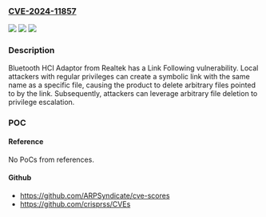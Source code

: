 ### [CVE-2024-11857](https://cve.mitre.org/cgi-bin/cvename.cgi?name=CVE-2024-11857)
![](https://img.shields.io/static/v1?label=Product&message=Bluetooth%20HCI%20Adaptor&color=blue)
![](https://img.shields.io/static/v1?label=Version&message=0%3C%201.1.73.1%20&color=brighgreen)
![](https://img.shields.io/static/v1?label=Vulnerability&message=CWE-59%20Improper%20Link%20Resolution%20Before%20File%20Access%20('Link%20Following')&color=brighgreen)

### Description

Bluetooth HCI Adaptor from Realtek has a Link Following vulnerability. Local attackers with regular privileges can create a symbolic link with the same name as a specific file, causing the product to delete arbitrary files pointed to by the link. Subsequently, attackers can leverage arbitrary file deletion to privilege escalation.

### POC

#### Reference
No PoCs from references.

#### Github
- https://github.com/ARPSyndicate/cve-scores
- https://github.com/crisprss/CVEs

